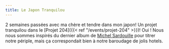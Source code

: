 ```yaml
---
title: Le Japon Tranquilou
---
```


2 semaines passées avec ma chère et tendre dans mon japon! 
Un projet tranquilou dans le [Projet 204]({{< ref "/events/projet-204" >}})!
Oui ! Nous nous sommes inspirés du dernier album de [Michel Sardouille](https://rutube.ru/video/95f57ecd1f5e8740058673bc25da97e4/) pour titrer notre périple, mais ça correspondait bien à notre baroudage de jolis hotels.